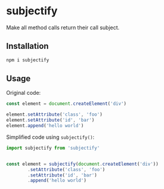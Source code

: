 # subjectify

Make all method calls return their call subject.


## Installation

```sh
npm i subjectify
```


## Usage

Original code:

```js
const element = document.createElement('div')

element.setAttribute('class', 'foo')
element.setAttribute('id', 'bar')
element.append('hello world')
```

Simplified code using `subjectify()`:


```js
import subjectify from 'subjectify'


const element = subjectify(document.createElement('div'))
        .setAttribute('class', 'foo')
        .setAttribute('id', 'bar')
        .append('hello world')
```
